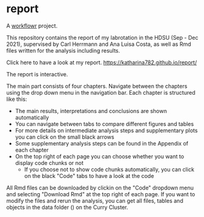 # report

A [workflowr][] project.

[workflowr]: https://github.com/jdblischak/workflowr

This repository contains the report of my labrotation in the HDSU (Sep - Dec
2021), supervised by Carl Herrmann and Ana Luisa Costa, as well as Rmd files 
written for the analysis including results.

Click here to have a look at my report.
https://katharina782.github.io/report/

The report is interactive. 

The main part consists of four chapters. Navigate between the chapters using 
the drop down menu in the navigation bar. Each chapter is structured like this:

* The main results, interpretations and conclusions are shown automatically
* You can navigate between tabs to compare different figures and tables
* For more details on intermediate analysis steps and supplementary plots you
can click on the small black arrows
* Some supplementary analysis steps can be found in the Appendix of each chapter
* On the top right of each page you can choose whether you want to display 
code chunks or not
  + If you choose not to show code chunks automatically, you can click on the 
  black "Code" tabs to have a look at the code
  

All Rmd files can be downloaded by clickin on the "Code" dropdown menu and 
selecting "Download Rmd" at the top right of each page. If you want to modify 
the files and rerun the analysis, you can get all files, tables and objects
in the data folder () on the Curry Cluster.